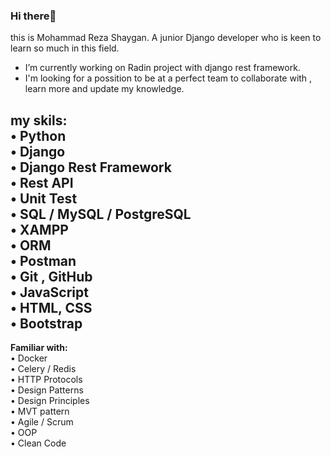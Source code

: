 ### Hi there👋
this is Mohammad Reza Shaygan. A junior Django developer who is keen to learn so much in this field. 

- I’m currently working  on Radin project with django rest framework.
- I'm looking for a possition to be at a perfect team to collaborate with , learn more and update my knowledge.

**my skils:** <br>
•	Python <br>
•	Django<br>
•	Django Rest Framework<br>
•	Rest API<br>
•	Unit Test<br>
•	SQL / MySQL / PostgreSQL<br>
•	XAMPP<br>
•	ORM<br>
•	Postman<br>
•	Git , GitHub<br>
•	JavaScript<br>
•	HTML, CSS<br>
•	Bootstrap<br>
------------------------------------------
**Familiar with:** <br>
•	Docker<br>
•	Celery / Redis <br>
•	HTTP Protocols <br>
•	Design Patterns <br>
•	Design Principles <br>
•	MVT pattern <br>
•	Agile / Scrum<br>
•	OOP<br>
•	Clean Code<br>





